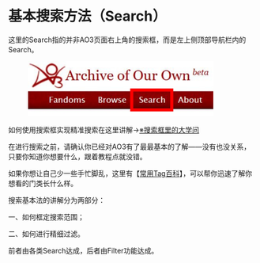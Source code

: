 # 基本搜索方法（Search）

这里的Search指的并非AO3页面右上角的搜索框，而是左上侧顶部导航栏内的Search。

<figure><img src="../../.gitbook/assets/MEITU_20250609_142332505.jpg" alt="" width="375"><figcaption></figcaption></figure>

如何使用搜索框实现精准搜索在这里讲解→[※搜索框里的大学问](../nei-qian-sou-suo-yun-suan-fu.md)

在进行搜索之前，请确认你已经对AO3有了最最基本的了解——没有也没关系，只要你知道你想要什么，跟着教程点就没错。

如果你想让自己少一些手忙脚乱，这里有【[常用Tag百科](../chang-yong-tag-bai-ke.md)】，可以帮你迅速了解你想看的门类长什么样。

搜索基本法的讲解分为两部分：

一、如何框定搜索范围；

二、如何进行精细过滤。

前者由各类Search达成，后者由Filter功能达成。
